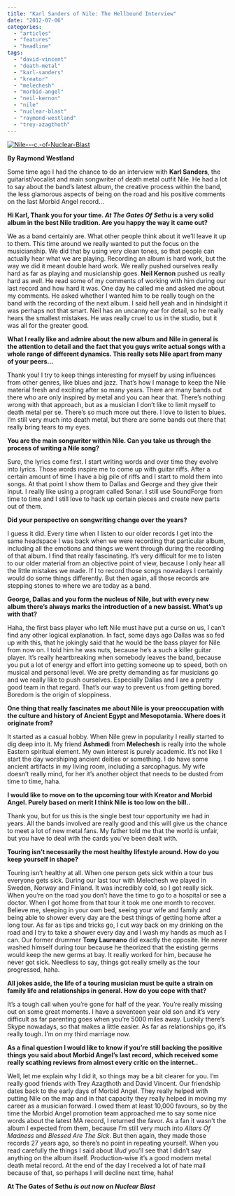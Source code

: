 ```yaml
---
title: "Karl Sanders of Nile: The Hellbound Interview"
date: "2012-07-06"
categories: 
  - "articles"
  - "features"
  - "headline"
tags: 
  - "david-vincent"
  - "death-metal"
  - "karl-sanders"
  - "kreator"
  - "melechesh"
  - "morbid-angel"
  - "neil-kernon"
  - "nile"
  - "nuclear-blast"
  - "raymond-westland"
  - "trey-azagthoth"
---
```


[![](http://www.hellbound.ca/wp-content/uploads/2012/07/Nile-c.-of-Nuclear-Blast.jpg "Nile---c.-of-Nuclear-Blast")](http://www.hellbound.ca/2012/07/karl-sanders-of-nile-interview/nile-c-of-nuclear-blast/)

**By Raymond Westland**

Some time ago I had the chance to do an interview with **Karl Sanders**, the guitarist/vocalist and main songwriter of death metal outfit Nile. He had a lot to say about the band’s latest album, the creative process within the band, the less glamorous aspects of being on the road and his positive comments on the last Morbid Angel record...

**Hi Karl, Thank you for your time. _At The Gates Of Sethu_ is a very solid album in the best Nile tradition. Are you happy the way it came out?**

We as a band certainly are. What other people think about it we’ll leave it up to them. This time around we really wanted to put the focus on the musicianship. We did that by using very clean tones, so that people can actually hear what we are playing. Recording an album is hard work, but the way we did it meant double hard work. We really pushed ourselves really hard as far as playing and musicianship goes. **Neil Kernon** pushed us really hard as well. He read some of my comments of working with him during our last record and how hard it was. One day he called me and asked me about my comments. He asked whether I wanted him to be really tough on the band with the recording of the next album. I said hell yeah and in hindsight it was perhaps not that smart. Neil has an uncanny ear for detail, so he really hears the smallest mistakes. He was really cruel to us in the studio, but it was all for the greater good.

**What I really like and admire about the new album and Nile in general is the attention to detail and the fact that you guys write actual songs with a whole range of different dynamics. This really sets Nile apart from many of your peers...**

Thank you! I try to keep things interesting for myself by using influences from other genres, like blues and jazz. That’s how I manage to keep the Nile material fresh and exciting after so many years. There are many bands out there who are only inspired by metal and you can hear that. There’s nothing wrong with that approach, but as a musician I don’t like to limit myself to death metal per se. There’s so much more out there. I love to listen to blues. I’m still very much into death metal, but there are some bands out there that really bring tears to my eyes.

**You are the main songwriter within Nile. Can you take us through the process of writing a Nile song?**

Sure, the lyrics come first. I start writing words and over time they evolve into lyrics. Those words inspire me to come up with guitar riffs. After a certain amount of time I have a big pile of riffs and I start to mold them into songs. At that point I show them to Dallas and George and they give their input. I really like using a program called Sonar. I still use SoundForge from time to time and I still love to hack up certain pieces and create new parts out of them.

**Did your perspective on songwriting change over the years?**

I guess it did. Every time when I listen to our older records I get into the same headspace I was back when we were recording that particular album, including all the emotions and things we went through during the recording of that album. I find that really fascinating. It’s very difficult for me to listen to our older material from an objective point of view, because I only hear all the little mistakes we made. If I to record those songs nowadays I certainly would do some things differently. But then again, all those records are stepping stones to where we are today as a band.

**George, Dallas and you form the nucleus of Nile, but with every new album there’s always marks the introduction of a new bassist. What’s up with that?**

Haha, the first bass player who left Nile must have put a curse on us, I can’t find any other logical explanation. In fact, some days ago Dallas was so fed up with this, that he jokingly said that he would be the bass player for Nile from now on. I told him he was nuts, because he’s a such a killer guitar player. It’s really heartbreaking when somebody leaves the band, because you put a lot of energy and effort into getting someone up to speed, both on musical and personal level. We are pretty demanding as far musicians go and we really like to push ourselves. Especially Dallas and I are a pretty good team in that regard. That’s our way to prevent us from getting bored. Boredom is the origin of sloppiness.

**One thing that really fascinates me about Nile is your preoccupation with the culture and history of Ancient Egypt and Mesopotamia. Where does it originate from?**

It started as a casual hobby. When Nile grew in popularity I really started to dig deep into it. My friend **Ashmedi** from **Melechesh** is really into the whole Eastern spiritual element. My own interest is purely academic. It’s not like I start the day worshiping ancient deities or something. I do have some ancient artifacts in my living room, including a sarcophagus. My wife doesn’t really mind, for her it’s another object that needs to be dusted from time to time, haha.

**I would like to move on to the upcoming tour with Kreator and Morbid Angel. Purely based on merit I think Nile is too low on the bill..**

Thank you, but for us this is the single best tour opportunity we had in years. All the bands involved are really good and this will give us the chance to meet a lot of new metal fans. My father told me that the world is unfair, but you have to deal with the cards you’ve been dealt with.

**Touring isn’t necessarily the most healthy lifestyle around. How do you keep yourself in shape?**

Touring isn’t healthy at all. When one person gets sick within a tour bus everyone gets sick. During our last tour with Melechesh we played in Sweden, Norway and Finland. It was incredibly cold, so I got really sick. When you’re on the road you don’t have the time to go to a hospital or see a doctor. When I got home from that tour it took me one month to recover. Believe me, sleeping in your own bed, seeing your wife and family and being able to shower every day are the best things of getting home after a long tour. As far as tips and tricks go, I cut way back on my drinking on the road and I try to take a shower every day and I wash my hands as much as I can. Our former drummer **Tony Laureano** did exactly the opposite. He never washed himself during tour because he theorized that the existing germs would keep the new germs at bay. It really worked for him, because he never got sick. Needless to say, things got really smelly as the tour progressed, haha.

**All jokes aside, the life of a touring musician must be quite a strain on family life and relationships in general. How do you cope with that?**

It’s a tough call when you’re gone for half of the year. You’re really missing out on some great moments. I have a seventeen year old son and it’s very difficult as far parenting goes when you’re 5000 miles away. Luckily there’s Skype nowadays, so that makes a little easier. As far as relationships go, it’s really tough. I’m on my third marriage now.

**As a final question I would like to know if you’re still backing the positive things you said about Morbid Angel’s last record, which received some really scathing reviews from almost every critic on the internet..**

Well, let me explain why I did it, so things may be a bit clearer for you. I’m really good friends with Trey Azagthoth and David Vincent. Our friendship dates back to the early days of Morbid Angel. They really helped with putting Nile on the map and in that capacity they really helped in moving my career as a musician forward. I owed them at least 10,000 favours, so by the time the Morbid Angel promotion team approached me to say some nice words about the latest MA record, I returned the favor. As a fan it wasn’t the album I expected from them, because I’m still very much into _Altars Of Madness_ and _Blessed Are The Sick_. But then again, they made those records 27 years ago, so there’s no point in repeating yourself. When you read carefully the things I said about _Illud_ you’ll see that I didn’t say anything on the album itself. Production-wise it’s a good modern metal death metal record. At the end of the day I received a lot of hate mail because of that, so perhaps I will decline next time, haha!

**At The Gates of Sethu _is out now on Nuclear Blast_**
